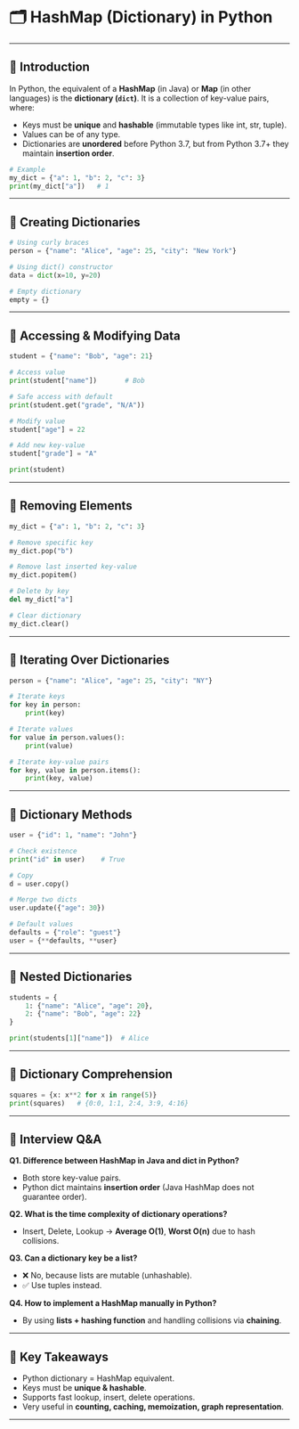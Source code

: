 # 🗂️ HashMap (Dictionary) in Python

---

## 📘 Introduction

In Python, the equivalent of a **HashMap** (in Java) or **Map** (in other languages) is the **dictionary (`dict`)**. It is a collection of key-value pairs, where:

- Keys must be **unique** and **hashable** (immutable types like int, str, tuple).
- Values can be of any type.
- Dictionaries are **unordered** before Python 3.7, but from Python 3.7+ they maintain **insertion order**.

```python
# Example
my_dict = {"a": 1, "b": 2, "c": 3}
print(my_dict["a"])   # 1
```

---

## 🔹 Creating Dictionaries

```python
# Using curly braces
person = {"name": "Alice", "age": 25, "city": "New York"}

# Using dict() constructor
data = dict(x=10, y=20)

# Empty dictionary
empty = {}
```

---

## 🔹 Accessing & Modifying Data

```python
student = {"name": "Bob", "age": 21}

# Access value
print(student["name"])       # Bob

# Safe access with default
print(student.get("grade", "N/A"))

# Modify value
student["age"] = 22

# Add new key-value
student["grade"] = "A"

print(student)
```

---

## 🔹 Removing Elements

```python
my_dict = {"a": 1, "b": 2, "c": 3}

# Remove specific key
my_dict.pop("b")

# Remove last inserted key-value
my_dict.popitem()

# Delete by key
del my_dict["a"]

# Clear dictionary
my_dict.clear()
```

---

## 🔹 Iterating Over Dictionaries

```python
person = {"name": "Alice", "age": 25, "city": "NY"}

# Iterate keys
for key in person:
    print(key)

# Iterate values
for value in person.values():
    print(value)

# Iterate key-value pairs
for key, value in person.items():
    print(key, value)
```

---

## 🔹 Dictionary Methods

```python
user = {"id": 1, "name": "John"}

# Check existence
print("id" in user)    # True

# Copy
d = user.copy()

# Merge two dicts
user.update({"age": 30})

# Default values
defaults = {"role": "guest"}
user = {**defaults, **user}
```

---

## 🔹 Nested Dictionaries

```python
students = {
    1: {"name": "Alice", "age": 20},
    2: {"name": "Bob", "age": 22}
}

print(students[1]["name"])  # Alice
```

---

## 🔹 Dictionary Comprehension

```python
squares = {x: x**2 for x in range(5)}
print(squares)   # {0:0, 1:1, 2:4, 3:9, 4:16}
```

---

## 🔹 Interview Q&A

**Q1. Difference between HashMap in Java and dict in Python?**
- Both store key-value pairs.
- Python dict maintains **insertion order** (Java HashMap does not guarantee order).

**Q2. What is the time complexity of dictionary operations?**
- Insert, Delete, Lookup → **Average O(1)**, **Worst O(n)** due to hash collisions.

**Q3. Can a dictionary key be a list?**
- ❌ No, because lists are mutable (unhashable).
- ✅ Use tuples instead.

**Q4. How to implement a HashMap manually in Python?**
- By using **lists + hashing function** and handling collisions via **chaining**.

---

## 🚀 Key Takeaways
- Python dictionary = HashMap equivalent.
- Keys must be **unique & hashable**.
- Supports fast lookup, insert, delete operations.
- Very useful in **counting, caching, memoization, graph representation**.

---

